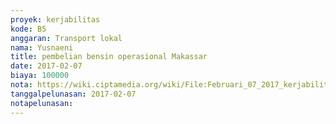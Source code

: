 ```yaml
---
proyek: kerjabilitas
kode: B5
anggaran: Transport lokal
nama: Yusnaeni
title: pembelian bensin operasional Makassar
date: 2017-02-07
biaya: 100000
nota: https://wiki.ciptamedia.org/wiki/File:Februari_07_2017_kerjabilitas_B5_bensin_neni.jpg
tanggalpelunasan: 2017-02-07
notapelunasan:
---
```

